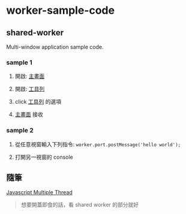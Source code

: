 # worker-sample-code

## shared-worker

Multi-window application sample code.

### sample 1
1. 開啟: [主畫面](https://z7jmsd.csb.app/red.html)

2. 開啟: [工具列](https://z7jmsd.csb.app/blue.html)

3. click [工具列](https://z7jmsd.csb.app/blue.html) 的選項

4. [主畫面](https://z7jmsd.csb.app/red.html) 接收

### sample 2
1. 從任意視窗輸入下列指令:
`worker.port.postMessage('hello world');`

2. 打開另一視窗的 console 

## 隨筆

[Javascript Multiple Thread](https://hackmd.io/0Gh1Y7N6S6CxjPZZDPw9iQ?view)
> 想要開蓋即食的話，看 shared worker 的部分就好
